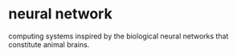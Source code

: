# neural network   
computing systems inspired by the biological neural networks that constitute animal brains. 

